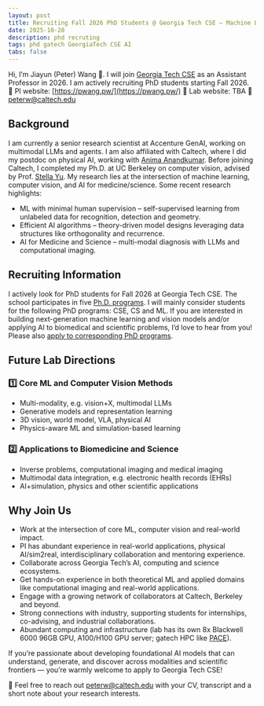 ```yaml
---
layout: post
title: Recruiting Fall 2026 PhD Students @ Georgia Tech CSE — Machine Learning, Computer Vision and AI for Medicine/Science
date: 2025-10-20
description: phd recruting
tags: phd gatech GeorgiaTech CSE AI
tabs: false
---
```



Hi, I’m Jiayun (Peter) Wang 👋. I will join [Georgia Tech CSE](https://cse.gatech.edu/) as an Assistant Professor in 2026. I am actively recruiting PhD students starting Fall 2026.  
🔗 PI website: [https://pwang.pw/](https://pwang.pw/)
🔗 Lab website: TBA
📧 peterw@caltech.edu
## Background

I am currently a senior research scientist at Accenture GenAI, working on multimodal LLMs and agents. I am also affiliated with Caltech, where I did my postdoc on physical AI, working with [Anima Anandkumar](http://tensorlab.cms.caltech.edu/users/anima/). Before joining Caltech, I completed my Ph.D. at UC Berkeley on computer vision, advised by Prof. [Stella Yu](https://web.eecs.umich.edu/~stellayu/). My research lies at the intersection of machine learning, computer vision, and AI for medicine/science.
Some recent research highlights:
-   ML with minimal human supervision – self-supervised learning from unlabeled data for recognition, detection and geometry.
-   Efficient AI algorithms – theory-driven model designs leveraging data structures like orthogonality and recurrence.
-   AI for Medicine and Science – multi-modal diagnosis with LLMs and computational imaging.
    

## Recruiting Information

I actively look for PhD students for Fall 2026 at Georgia Tech CSE. The school participates in five [Ph.D. programs](https://cse.gatech.edu/phd-programs). I will mainly consider students for the following PhD programs: CSE, CS and ML. If you are interested in building next-generation machine learning and vision models and/or applying AI to biomedical and scientific problems, I’d love to hear from you! Please also [apply to corresponding PhD programs](https://grad.gatech.edu/admissions).

## Future Lab Directions

### 1️⃣ Core ML and Computer Vision Methods
-   Multi-modality, e.g. vision+X, multimodal LLMs
-   Generative models and representation learning
-   3D vision, world model, VLA, physical AI
-   Physics-aware ML and simulation-based learning
    

### 2️⃣ Applications to Biomedicine and Science
-   Inverse problems, computational imaging and medical imaging
-   Multimodal data integration, e.g. electronic health records (EHRs)
-   AI+simulation, physics and other scientific applications
    

## Why Join Us

-   Work at the intersection of core ML, computer vision and real-world impact.
-   PI has abundant experience in real-world applications, physical AI/sim2real, interdisciplinary collaboration and mentoring experience.
-   Collaborate across Georgia Tech’s AI, computing and science ecosystems.
-   Get hands-on experience in both theoretical ML and applied domains like computational imaging and real-world applications.
-   Engage with a growing network of collaborators at Caltech, Berkeley and beyond.
-   Strong connections with industry, supporting students for internships, co-advising, and industrial collaborations.
-   Abundant computing and infrastructure (lab has its own 8x Blackwell 6000 96GB GPU, A100/H100 GPU server; gatech HPC like [PACE](https://pace.gatech.edu/)).
    
If you’re passionate about developing foundational AI models that can understand, generate, and discover across modalities and scientific frontiers — you’re warmly welcome to apply to Georgia Tech CSE!

📩 Feel free to reach out peterw@caltech.edu with your CV, transcript and a short note about your research interests.
